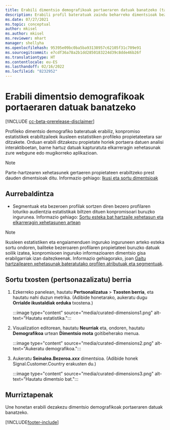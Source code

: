 ```yaml
---
title: Erabili dimentsio demografikoak portaeraren datuak banatzeko (tamaina zaindua)
description: Erabili profil bateratuak zaindu beharreko dimentsioak bezeroaren profilaren propietateak ikusleen estatistikak gaitzeko.
ms.date: 07/27/2021
ms.topic: conceptual
author: mkisel
ms.author: mkisel
ms.reviewer: mhart
manager: shellyha
ms.openlocfilehash: 95395e09bc0ba5ba93138957c62105f31c709e91
ms.sourcegitcommit: e7cdf36a78a2b1dd2850183224d39c8dde46b26f
ms.translationtype: HT
ms.contentlocale: eu-ES
ms.lasthandoff: 02/16/2022
ms.locfileid: "8232952"
---
```

# <a name="use-demographic-dimensions-for-splitting-behavioral-data"></a>Erabili dimentsio demografikoak portaeraren datuak banatzeko

[!INCLUDE [cc-beta-prerelease-disclaimer](includes/cc-beta-prerelease-disclaimer.md)]

Profileko dimentsio demografiko bateratuak erabiliz, konpromiso estatistikek erabiltzaileek ikusleen estatistiken profileko propietateetara sar ditzakete. Orduan erabili ditzakezu propietate horiek portaera datuen analisi interaktiboetan, barne hartuz datuak kapturatuta elkarreragin xehetasunak zure webgune edo mugikorreko aplikazioan.

>[!NOTE]
> Parte-hartzearen xehetasunek gertaeren propietateen erabiltzeko prest dauden dimentsioak ditu. Informazio gehiago: [Ikusi eta sortu dimentsioak](dimensions.md)

## <a name="prerequisite"></a>Aurrebaldintza

- Segmentuak eta bezeroen profilak sortzen diren bezero profilaren loturiko audientzia estatistikak biltzen dituen konpromisoari buruzko ingurunea. Informazio gehiago: [Sortu esteka bat hartzaile xehetasun eta elkarreragin xehetasunen artean](integrate-audience-insights-engagement-insights.md)

> [!NOTE]
> Ikusleen estatistiken eta engaiamenduen inguruko inguruneen arteko esteka sortu ondoren, baliteke bezeroaren profilaren propietateei buruzko datuak soilik izatea, konpromisoen inguruko informazioaren dimentsio gisa erabilgarriak izan daitezkeenak. Informazio gehiagorako, joan [Gaitu hartzailearen xehetasunak bateratutako profilen atributuak eta segmentuak](integrate-audience-insights-engagement-insights.md#enable-audience-insights-unified-profiles-attributes-and-segments).

## <a name="create-a-new-custom-report"></a>Sortu txosten (pertsonazalizatu) berria

1. Ezkerreko panelean, hautatu **Pertsonalizatua** > **Txosten berria**, eta hautatu nahi duzun metrika. (Adibide honetarako, aukeratu dugu **Orrialde ikustaldiak orduka** txostena.)

    :::image type="content" source="media/curated-dimensions1.png" alt-text="Hautatu estatistika.":::

2. Visualization editorean, hautatu **Neurriak** eta, ondoren, hautatu **Demografikoa** urtean **Dimentsio mota** goitibeherako menua.

    :::image type="content" source="media/curated-dimensions2.png" alt-text="Aukeratu demografikoa.":::

3. Aukeratu **Seinalea.Bezeroa.*xxx*** dimentsioa. (Adibide honek Signal.Customer.Country erakusten du.)

    :::image type="content" source="media/curated-dimensions3.png" alt-text="Hautatu dimentsio bat.":::
  
## <a name="limitations"></a>Murriztapenak

Une honetan erabili dezakezu dimentsio demografikoak portaeraren datuak banatzeko.


[!INCLUDE[footer-include](../includes/footer-banner.md)]
